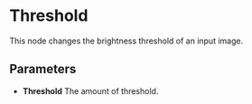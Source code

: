 # Threshold

This node changes the brightness threshold of an input image.

## Parameters

- **Threshold** The amount of threshold.
